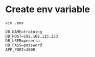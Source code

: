 # Create env variable

```
vim .env
```

```
DB_NAME=training
DB_HOST=192.168.115.253
DB_USER=peserta
DB_PASS=password
APP_PORT=3000
```
